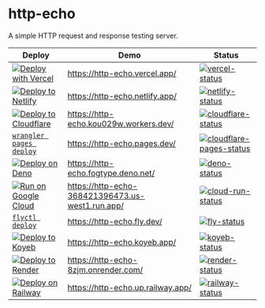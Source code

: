 # http-echo

A simple HTTP request and response testing server.

| Deploy                                                          | Demo                                             | Status                                                                        |
| --------------------------------------------------------------- | ------------------------------------------------ | ----------------------------------------------------------------------------- |
| [![Deploy with Vercel][vercel-button]][vercel-deploy]           | https://http-echo.vercel.app/                    | [![vercel-status][vercel-status]][vercel-stats]                               |
| [![Deploy to Netlify][netlify-button]][netlify-deploy]          | https://http-echo.netlify.app/                   | [![netlify-status][netlify-status]][netlify-stats]                            |
| [![Deploy to Cloudflare][cloudflare-button]][cloudflare-deploy] | https://http-echo.kou029w.workers.dev/           | [![cloudflare-status][cloudflare-status]][cloudflare-stats]                   |
| [`wrangler pages deploy`][cloudflare-pages-deploy]              | https://http-echo.pages.dev/                     | [![cloudflare-pages-status][cloudflare-pages-status]][cloudflare-pages-stats] |
| [![Deploy on Deno][deno-button]][deno-deploy]                   | https://http-echo.fogtype.deno.net/              | [![deno-status][deno-status]][deno-stats]                                     |
| [![Run on Google Cloud][cloud-run-button]][cloud-run-deploy]    | https://http-echo-368421396473.us-west1.run.app/ | [![cloud-run-status][cloud-run-status]][cloud-run-stats]                      |
| [`flyctl deploy`][fly-deploy]                                   | https://http-echo.fly.dev/                       | [![fly-status][fly-status]][fly-stats]                                        |
| [![Deploy to Koyeb][koyeb-button]][koyeb-deploy]                | https://http-echo.koyeb.app/                     | [![koyeb-status][koyeb-status]][koyeb-stats]                                  |
| [![Deploy to Render][render-button]][render-deploy]             | https://http-echo-8zjm.onrender.com/             | [![render-status][render-status]][render-stats]                               |
| [![Deploy on Railway][railway-button]][railway-deploy]          | https://http-echo.up.railway.app/                | [![railway-status][railway-status]][railway-stats]                            |

[vercel-button]: https://vercel.com/button
[vercel-deploy]: https://vercel.com/new/clone?repository-url=https%3A%2F%2Fgithub.com%2Fkou029w%2Fhttp-echo
[vercel-status]: https://badgen.net/uptime-robot/month/m785227110-ad9ed6f027362deca73c5545?cache=3600
[vercel-stats]: https://stats.uptimerobot.com/nvFNpdDe66/785227110
[netlify-button]: https://www.netlify.com/img/deploy/button.svg
[netlify-deploy]: https://app.netlify.com/start/deploy?repository=https://github.com/kou029w/http-echo
[netlify-status]: https://badgen.net/uptime-robot/month/m785227106-68817ca23ae856b934c57eae?cache=3600
[netlify-stats]: https://stats.uptimerobot.com/nvFNpdDe66/785227106
[cloudflare-button]: https://deploy.workers.cloudflare.com/button
[cloudflare-deploy]: https://deploy.workers.cloudflare.com/?url=https://github.com/kou029w/http-echo
[cloudflare-status]: https://badgen.net/uptime-robot/month/m801645762-234ab987c7897610095045d2?cache=3600
[cloudflare-stats]: https://stats.uptimerobot.com/nvFNpdDe66/801645762
[cloudflare-pages-deploy]: https://developers.cloudflare.com/workers/wrangler/commands/#deploy-1
[cloudflare-pages-status]: https://badgen.net/uptime-robot/month/m801658952-9ede2b689610545f32b10c42?cache=3600
[cloudflare-pages-stats]: https://stats.uptimerobot.com/nvFNpdDe66/801658952
[deno-button]: https://deno.com/button
[deno-deploy]: https://console.deno.com/new?clone=https://github.com/kou029w/http-echo
[deno-status]: https://badgen.net/uptime-robot/month/m801646133-d2ea21dc6f51e67333d44d8d?cache=3600
[deno-stats]: https://stats.uptimerobot.com/nvFNpdDe66/801646133
[cloud-run-button]: https://deploy.cloud.run/button.svg
[cloud-run-deploy]: https://deploy.cloud.run/?git_repo=https://github.com/kou029w/http-echo
[cloud-run-status]: https://badgen.net/uptime-robot/month/m785227129-d960a8a50ba6f79398c4106e?cache=3600
[cloud-run-stats]: https://stats.uptimerobot.com/nvFNpdDe66/785227129
[fly-deploy]: https://fly.io/speedrun
[fly-status]: https://badgen.net/uptime-robot/month/m785227121-c123ab01967bdea4c74d9592?cache=3600
[fly-stats]: https://stats.uptimerobot.com/nvFNpdDe66/785227121
[koyeb-button]: https://www.koyeb.com/static/images/deploy/button.svg
[koyeb-deploy]: https://app.koyeb.com/services/deploy?repository=kou029w%2Fhttp-echo&type=git&ports=8080;http;/
[koyeb-status]: https://badgen.net/uptime-robot/month/m801658650-6f41ccf9a268bfb3da1110e9?cache=3600
[koyeb-stats]: https://stats.uptimerobot.com/nvFNpdDe66/801658650
[render-button]: https://render.com/images/deploy-to-render-button.svg
[render-deploy]: https://render.com/deploy?repo=https://github.com/kou029w/http-echo
[render-status]: https://badgen.net/uptime-robot/month/m791543526-18f7ccd6063fcf22ce126e7f?cache=3600
[render-stats]: https://stats.uptimerobot.com/nvFNpdDe66/791543526
[railway-button]: https://railway.com/button.svg
[railway-deploy]: https://railway.com/deploy/0YUyGY?referralCode=Wf7n-3
[railway-status]: https://badgen.net/uptime-robot/month/m801656512-ed52f7df1f229a7690cf2abc?cache=3600
[railway-stats]: https://stats.uptimerobot.com/nvFNpdDe66/801656512
